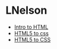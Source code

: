 # LNelson

<ul>
<li><a href="intro_to_html/index.html">Intro to HTML</a></li>
<li><a href="HTML5_to_css/index.html">HTML5 to css</a></li>
<li><a href="HTML5_to_CSS/index.html">HTML5 to CSS</a></li>

</ul>

